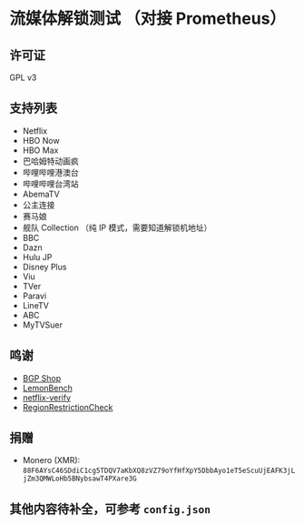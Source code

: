 # 流媒体解锁测试 （对接 Prometheus）

## 许可证
GPL v3

## 支持列表
- Netflix
- HBO Now
- HBO Max
- 巴哈姆特动画疯
- 哔哩哔哩港澳台
- 哔哩哔哩台湾站
- AbemaTV
- 公主连接
- 赛马娘
- 舰队 Collection （纯 IP 模式，需要知道解锁机地址）
- BBC
- Dazn
- Hulu JP
- Disney Plus
- Viu
- TVer
- Paravi
- LineTV
- ABC
- MyTVSuer

## 鸣谢

- [BGP Shop](https://shop.bgp.sh/cart.php)
- [LemonBench](https://github.com/LemonBench/LemonBench)
- [netflix-verify](https://github.com/sjlleo/netflix-verify)
- [RegionRestrictionCheck](https://github.com/lmc999/RegionRestrictionCheck)

## 捐赠
- Monero (XMR): `88F6AYsC46SDdiC1cg5TDQV7aKbXQ8zVZ79oYfHfXpY5DbbAyo1eT5eScuUjEAFK3jLjZm3QMWLoHb5BNybsawT4PXare3G`

## 其他内容待补全，可参考 `config.json`
